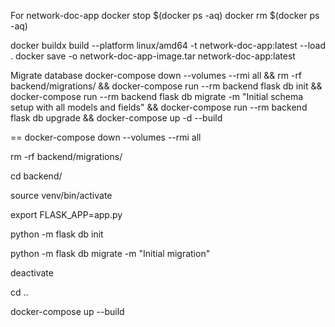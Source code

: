 
For network-doc-app
docker stop $(docker ps -aq)
docker rm $(docker ps -aq)

docker buildx build --platform linux/amd64 -t network-doc-app:latest --load .
docker save -o network-doc-app-image.tar network-doc-app:latest


Migrate database
docker-compose down --volumes --rmi all &&
rm -rf backend/migrations/ &&
docker-compose run --rm backend flask db init &&
docker-compose run --rm backend flask db migrate -m "Initial schema setup with all models and fields" &&
docker-compose run --rm backend flask db upgrade &&
docker-compose up -d --build


==
docker-compose down --volumes --rmi all

rm -rf backend/migrations/


cd backend/

source venv/bin/activate


export FLASK_APP=app.py

python -m flask db init

python -m flask db migrate -m "Initial migration"

deactivate

cd ..

docker-compose up --build


